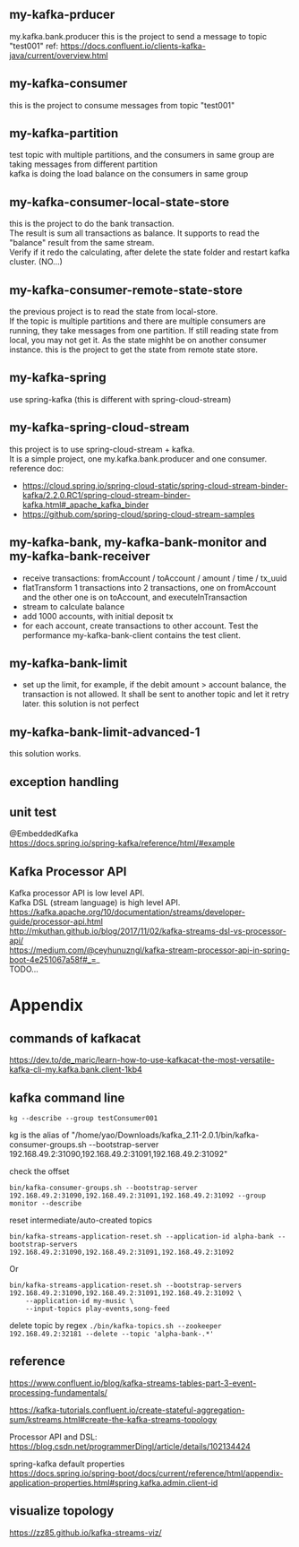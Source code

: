 
## my-kafka-prducer
my.kafka.bank.producer
this is the project to send a message to topic "test001"
ref: https://docs.confluent.io/clients-kafka-java/current/overview.html

## my-kafka-consumer
this is the project to consume messages from topic "test001"

## my-kafka-partition
test topic with multiple partitions, and the consumers in same group are taking messages from different partition  
kafka is doing the load balance on the consumers in same group

## my-kafka-consumer-local-state-store
this is the project to do the bank transaction.   
The result is sum all transactions as balance. 
It supports to read the "balance" result from the same stream.  
Verify if it redo the calculating, after delete the state folder and restart kafka cluster. (NO...)

## my-kafka-consumer-remote-state-store
the previous project is to read the state from local-store.  
If the topic is multiple partitions and there are multiple consumers are running, they take messages from one partition. If still reading state from local, you may not get it. As the state mighht be on another consumer instance. 
this is the project to get the state from remote state store. 

## my-kafka-spring
use spring-kafka (this is different with spring-cloud-stream)

## my-kafka-spring-cloud-stream
this project is to use spring-cloud-stream + kafka.  
It is a simple project, one my.kafka.bank.producer and one consumer.  
reference doc:
- https://cloud.spring.io/spring-cloud-static/spring-cloud-stream-binder-kafka/2.2.0.RC1/spring-cloud-stream-binder-kafka.html#_apache_kafka_binder  
- https://github.com/spring-cloud/spring-cloud-stream-samples

## my-kafka-bank, my-kafka-bank-monitor and my-kafka-bank-receiver
- receive transactions: fromAccount / toAccount / amount / time / tx_uuid
- flatTransform 1 transactions into 2 transactions, one on fromAccount and the other one is on toAccount, and executeInTransaction
- stream to calculate balance 
- add 1000 accounts, with initial deposit tx
- for each account, create transactions to other account. Test the performance
my-kafka-bank-client contains the test client. 
  
## my-kafka-bank-limit
- set up the limit, for example, if the debit amount > account balance, the transaction is not allowed. It shall be sent to another topic and let it retry later.
this solution is not perfect
  
## my-kafka-bank-limit-advanced-1
this solution works. 

## exception handling

## unit test
@EmbeddedKafka  
https://docs.spring.io/spring-kafka/reference/html/#example  


## Kafka Processor API
Kafka processor API is low level API.  
Kafka DSL (stream language) is high level API.  
https://kafka.apache.org/10/documentation/streams/developer-guide/processor-api.html  
http://mkuthan.github.io/blog/2017/11/02/kafka-streams-dsl-vs-processor-api/  
https://medium.com/@ceyhunuzngl/kafka-stream-processor-api-in-spring-boot-4e251067a58f#_=_   
TODO...

# Appendix
## commands of kafkacat
https://dev.to/de_maric/learn-how-to-use-kafkacat-the-most-versatile-kafka-cli-my.kafka.bank.client-1kb4  

## kafka command line
```
kg --describe --group testConsumer001
```
kg is the alias of "/home/yao/Downloads/kafka_2.11-2.0.1/bin/kafka-consumer-groups.sh --bootstrap-server 192.168.49.2:31090,192.168.49.2:31091,192.168.49.2:31092"

check the offset
```
bin/kafka-consumer-groups.sh --bootstrap-server 192.168.49.2:31090,192.168.49.2:31091,192.168.49.2:31092 --group monitor --describe
```

reset intermediate/auto-created topics
``` 
bin/kafka-streams-application-reset.sh --application-id alpha-bank --bootstrap-servers 192.168.49.2:31090,192.168.49.2:31091,192.168.49.2:31092
```
Or
```
bin/kafka-streams-application-reset.sh --bootstrap-servers 192.168.49.2:31090,192.168.49.2:31091,192.168.49.2:31092 \
    --application-id my-music \
    --input-topics play-events,song-feed
```

delete topic by regex
```./bin/kafka-topics.sh --zookeeper 192.168.49.2:32181 --delete --topic 'alpha-bank-.*'```

## reference
https://www.confluent.io/blog/kafka-streams-tables-part-3-event-processing-fundamentals/  

https://kafka-tutorials.confluent.io/create-stateful-aggregation-sum/kstreams.html#create-the-kafka-streams-topology

Processor API and DSL: https://blog.csdn.net/programmerDingl/article/details/102134424

spring-kafka default properties  
https://docs.spring.io/spring-boot/docs/current/reference/html/appendix-application-properties.html#spring.kafka.admin.client-id  

## visualize topology
https://zz85.github.io/kafka-streams-viz/